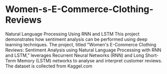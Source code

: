 # Women-s-E-Commerce-Clothing-Reviews
Natural Language Processing Using RNN and LSTM
This project demonstrates how sentiment analysis can be performed using deep learning techniques. The project, titled "Women's E-Commerce Clothing Reviews: Sentiment Analysis using Natural Language Processing with RNN and LSTM," leverages Recurrent Neural Networks (RNN) and Long Short-Term Memory (LSTM) networks to analyse and interpret customer reviews. The dataset is collected from Kaggel.com
